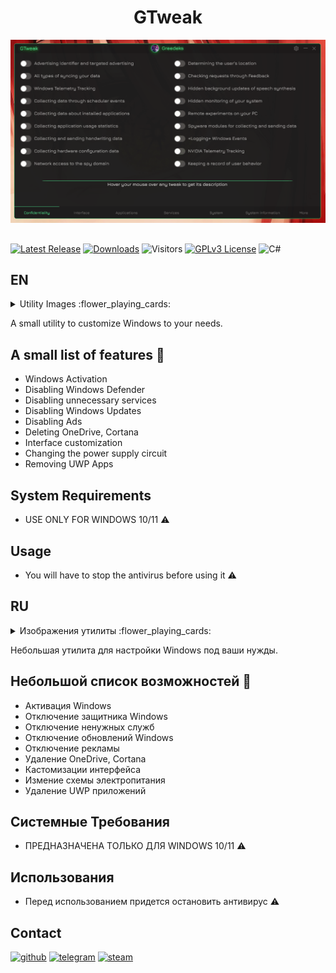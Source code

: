 <h1 align="center"> GTweak </h1>

![Logo](https://github.com/Greedeks/GTweak/blob/2727b3b204a57a38b24a1bd4641cad2d382a3aec/Intro.gif)
## 
[![Latest Release](https://img.shields.io/github/v/release/Greedeks/GTweak?style=for-the-badge&color=%23D21E61)](https://github.com/Greedeks/GTweak/releases/latest)
[![Downloads](https://img.shields.io/github/downloads/Greedeks/GTweak/total.svg?style=for-the-badge&color=%231EB1D2)](https://github.com/Greedeks/GTweak/releases/latest)
![Visitors](https://kounter.kerolloz.dev/badge/Views?style=for-the-badge&color=red)
[![GPLv3 License](https://img.shields.io/badge/License-GPL%20v3-yellow.svg?style=for-the-badge&color=green)](https://github.com/Greedeks/GTweak/blob/main/LICENSE)
![C#](https://img.shields.io/badge/Language-7800A3.svg?style=for-the-badge&logo=csharp&logoColor=white)

## EN
<details>
  <summary>Utility Images :flower_playing_cards: </summary>
  <img src="https://github.com/Greedeks/GTweak/blob/main/ImageEN/PageApp.png"/>
  <img src="https://github.com/Greedeks/GTweak/blob/main/ImageEN/Interface.png"/>
  <img src="https://github.com/Greedeks/GTweak/blob/main/ImageEN/System.png"/>
</details>

 A small utility to customize Windows to your needs.

## A small list of features :wrench:
- Windows Activation
- Disabling Windows Defender
- Disabling unnecessary services
- Disabling Windows Updates
- Disabling Ads
- Deleting OneDrive, Cortana
- Interface customization
- Changing the power supply circuit
- Removing UWP Apps

## System Requirements
- USE ONLY FOR WINDOWS 10/11 :warning:

## Usage
- You will have to stop the antivirus before using it :warning:

###  

## RU
<details>
  <summary>Изображения утилиты :flower_playing_cards:</summary>
  <img src="https://github.com/Greedeks/GTweak/blob/main/ImageRU/PageApp.png"/>
  <img src="https://github.com/Greedeks/GTweak/blob/main/ImageRU/Interface.png"/>
  <img src="https://github.com/Greedeks/GTweak/blob/main/ImageRU/System.png"/>
</details>

Небольшая утилита для настройки Windows под ваши нужды.

## Небольшой список возможностей :wrench:
- Активация Windows
- Отключение защитника Windows
- Отключение ненужных служб
- Отключение обновлений Windows
- Отключение рекламы
- Удаление OneDrive, Cortana
- Кастомизации интерфейса
- Измение схемы электропитания
- Удаление UWP приложений

## Системные Требования
- ПРЕДНАЗНАЧЕНА ТОЛЬКО ДЛЯ WINDOWS 10/11 :warning:

## Использования
- Перед использованием придется остановить  антивирус</i></b> :warning:

## Contact
[![github](https://img.shields.io/badge/Github-gray?style=for-the-badge&logo=github&logoColor=white)](https://github.com/Greedeks)
[![telegram](https://img.shields.io/badge/Telegram-1DA1F2?style=for-the-badge&logo=telegram&logoColor=white)](https://t.me/Greedeks)
[![steam](https://img.shields.io/badge/STEAM-042430?style=for-the-badge&logo=steam&logoColor=white)](https://steamcommunity.com/id/greedeks/)
